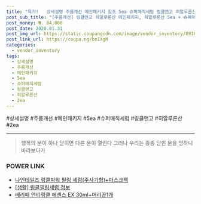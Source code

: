 ```yaml
--- 
title: "특가!   상세설명 주름개선 메인패키지 참조 5ea 슈퍼매직세럼 링클앤고 히알루론산..." 
post_sub_title: "[주름개선] 링클앤고 히알루론산 메인패키지, 히알루론산 5ea + 슈퍼매직세럼 2ea, 상세설명 참조" 
post_money: ₩. 84,000 
post_date: 2020.01.31 
post_img_url: https://static.coupangcdn.com/image/vendor_inventory/8918/64cd77eea6b0d6f53c281c5756ab89762706c16aa00afc9ffe5e2e995087.jpg 
post_link_url: https://coupa.ng/bnIXgM 
categories: 
  - vendor_inventory 
tags: 
  - 상세설명 
  - 주름개선 
  - 메인패키지 
  - 5ea 
  - 슈퍼매직세럼 
  - 링클앤고 
  - 히알루론산 
  - 2ea 
--- 
```

  #상세설명 #주름개선 #메인패키지 #5ea #슈퍼매직세럼 #링클앤고 #히알루론산 #2ea 
<hr> 

> 행복의 문이 하나 닫히면 다른 문이 열린다 그러나 우리는 종종 닫힌 문을 멍하니 바라보다가 


### POWER LINK

* <a href="https://blog.naver.com/santokki14/221786962010" target="_blank">나인테일즈 링클파워 필링 세럼(주사기형)+마스크팩</a>
* <a href="https://blog.naver.com/fasyy4321/221760555758" target="_blank"> [생활] 링클필링세럼 정보 </a>
* <a href="https://blog.naver.com/an0733/221784961977" target="_blank">베리떼 안티링클 에센스 EX 30ml+머리끈1개</a>
